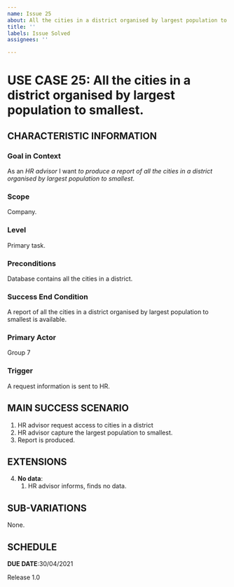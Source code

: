 ```yaml
---
name: Issue 25
about: All the cities in a district organised by largest population to smallest.
title: ''
labels: Issue Solved
assignees: ''

---
```


# USE CASE 25: All the cities in a district organised by largest population to smallest.
## CHARACTERISTIC INFORMATION

### Goal in Context

As an *HR advisor* I want *to produce a report of all the cities in a district organised by largest population to smallest*.
### Scope

Company.

### Level

Primary task.

### Preconditions

Database contains all the cities in a district.

### Success End Condition

A report of all the cities in a district organised by largest population to smallest is available.

### Primary Actor

Group 7

### Trigger

A request information is sent to HR.

## MAIN SUCCESS SCENARIO

1. HR advisor request access to cities in a district
2. HR advisor capture the largest population to smallest.
3. Report is produced.

## EXTENSIONS

4. **No data**:
    1. HR advisor informs, finds no data.

## SUB-VARIATIONS

None.

## SCHEDULE

**DUE DATE**:30/04/2021

 Release 1.0
